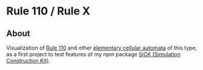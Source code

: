 # Rule 110 / Rule X

## About
Visualization of [Rule 110](https://en.wikipedia.org/wiki/Rule_110) and other [elementary cellular automata](https://en.wikipedia.org/wiki/Elementary_cellular_automaton) of this type, as a first project to test features of my npm package [SiCK (Simulation Construction Kit)](https://www.npmjs.com/package/simulation-construction-kit).